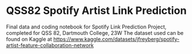 # QSS82 Spotify Artist Link Prediction
Final data and coding notebook for Spotify Link Prediction Project, completed for QSS 82, Dartmouth College, 23W
The dataset used can be found on Kaggle at https://www.kaggle.com/datasets/jfreyberg/spotify-artist-feature-collaboration-network
